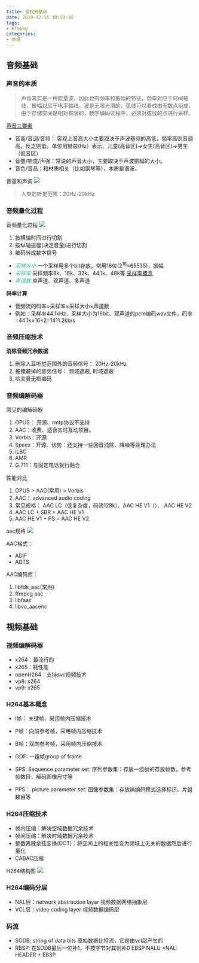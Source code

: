 ```yaml
---
title: 音视频基础
date: 2019-12-16 18:59:16
tags:
- Ffmpeg
categories:
- 原理
---
```


## 音频基础

### 声音的本质

> 声音其实是一种能量波，因此也有频率和振幅的特征，频率对应于时间轴线，振幅对应于电平轴线。波是无限光滑的，弦线可以看成由无数点组成，由于存储空间是相对有限的，数字编码过程中，必须对弦线的点进行采样。

[声音三要素](https://baike.baidu.com/item/%E5%A3%B0%E9%9F%B3%E5%90%AC%E8%A7%89)

* 音高/音调/音频： 客观上音高大小主要取决于声波基频的高低，频率高则音调高，反之则低，单位用赫兹(Hz）表示。儿童(高音区)->女生(高音区)->男生（低音区）
* 音量/响度/声强：常说的声音大小，主要取决于声波振幅的大小。
* 音色/音品：和材质相关（比如钢琴等），本质是谐波。

音量和声调
![](https://zhuohc-com.oss-cn-hangzhou.aliyuncs.com/%E9%9F%B3%E9%87%8F%E5%92%8C%E5%A3%B0%E8%B0%83.png)

> 人类的听觉范围：20Hz-20kHz

### 音频量化过程

音频量化过程
![](https://zhuohc-com.oss-cn-hangzhou.aliyuncs.com/%E9%9F%B3%E9%A2%91%E9%87%8F%E5%8C%96%E8%BF%87%E7%A8%8B.png)

1. 按横轴时间进行切割
2. 按纵轴振幅(决定音量)进行切割
3. 编码转成数字信号

* *<font color="#2bbc8a">采样大小</font>* 一个采样用多个bit存放，常用16位(2<sup>16</sup>=65535)，振幅
* *<font color="#2bbc8a">采样率</font>* 采样频率8k、16k、32k、44.1k、48k等 [采样率概念](https://baike.baidu.com/item/音频采样率)
* *<font color="#2bbc8a">声道数</font>* 单声道、双声道、多声道

**码率计算**

* 音频流的码率=采样率×采样大小×声道数
* 例如：采样率44.1kHz、采样大小为16bit、双声道的pcm编码wav文件，码率=44.1k×16×2=1411.2kb/s

### 音频压缩技术

**消除音频冗余数据**

1. 删除人耳听觉范围外的音频信号： 20Hz-20kHz
2. 被掩避掉的音频信号： 频域遮蔽,  时域遮蔽
3. 哈夫曼无损编码

### 音频编解码器
常见的编解码器

1. OPUS： 开源、rmtp协议不支持
2. AAC：收费、适合实时互动项目。
3. Vorbis：开源
4. Speex：开源、优势：还支持一些回音消除、降噪等处理办法
5. iLBC
6. AMR
7. G.711：与固定电话就行融合

性能对比

1. OPUS > AAC(常用) > Vorbis
2. AAC： advanced audio coding
3. 常见规格： AAC LC（低复杂度，码流128k）、AAC HE V1（）、 AAC HE V2
4. AAC LC + SBR = AAC HE V1
5. AAC HE V1 + PS = AAC HE V2

aac规格
![](https://zhuohc-com.oss-cn-hangzhou.aliyuncs.com/aac%E8%A7%84%E6%A0%BC.png)

AAC格式：
* ADIF
* ADTS

AAC编码库：
1. libfdk_aac(常用)
2. ffmpeg aac
3. libfaac
4. libvo_aacenc

## 视频基础
### 视频编解码器
* x264：最流行的
* x265：耗性能
* openH264：支持svc视频技术
* vp8: x264
* vp9: x265

### H264基本概念
* I帧： 关键帧、采用帧内压缩技术
* P帧：向前参考帧，采用帧内压缩技术
* B帧：双向参考帧，采用帧内压缩技术

* GOF: 一组帧group of frame
* SPS: Sequence parameter set: 序列参数集：存放一组帧的存放帧数，参考帧数目，解码图像尺寸等
* PPS： picture parameter set: 图像参数集：存放熵编码模式选择标识、片组数目等

### H264压缩技术
* 帧内压缩：解决空域数据冗余技术
* 帧间压缩：解决时域数据冗余技术
* 整数离散余弦变换(DCT)：将空间上的相关性变为频域上无关的数据然后进行量化
* CABAC压缩

H264结构图
![](https://zhuohc-com.oss-cn-hangzhou.aliyuncs.com/H264%E7%BB%93%E6%9E%84%E5%9B%BE.png)

### H264编码分层
* NAL层：network abstraction layer 视频数据网络抽象层
* VCL层：video coding layer 视频数据编码层

### 码流
* SODB: string of data bits 原始数据比特流，它是由vcl层产生的
* RBSP: 在SODB最后一位补1，不按字节对其则补0
EBSP
NALU
*NAL: HEADER + EBSP
